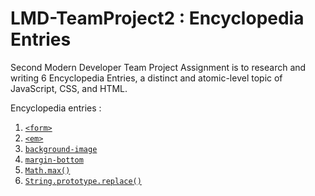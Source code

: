 # LMD-TeamProject2 : Encyclopedia Entries

Second Modern Developer Team Project Assignment is to research and writing 6 Encyclopedia Entries,  a distinct and atomic-level topic of JavaScript, CSS, and HTML.

Encyclopedia entries : 

1. [`<form>`](encyclopedia-entry-1.md)
2. [`<em>`](encyclopedia-entry-2.md)
3. [`background-image`](encyclopedia-entry-3.md)
4. [`margin-bottom`](encyclopedia-entry-4.md)
5. [`Math.max()`](encyclopedia-entry-5.md)
6. [`String.prototype.replace()`](encyclopedia-entry-6.md)
